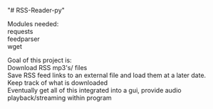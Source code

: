 "# RSS-Reader-py" 

Modules needed: <br>
requests<br>
feedparser<br>
wget<br>


Goal of this project is:<br>
Download RSS mp3's/ files<br>
Save RSS feed links to an external file and load them at a later date.<br>
Keep track of what is downloaded<br>
Eventually get all of this integrated into a gui, provide audio playback/streaming within program<br>


  
